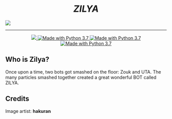 <h1 align="center"><strong><i>ZILYA</i></strong></h1>


<img src="https://imgur.com/Fe90Rwm.png" align="center">

---

<div align="center">

  <a href="https://heroku.com/">
    <img src="https://img.shields.io/badge/deploy_to-OVHCloud-blue.svg?style=for-the-badge&logo=OVH">
  </a>

  <a href="https://nodejs.org/en/">
    <img src="https://img.shields.io/badge/Made%20With-Node.JS%203.7-green.svg?style=for-the-badge&logo=node.js" alt="Made with Python 3.7">
  </a>

  <a href="">
    <img src="https://img.shields.io/badge/Team-Phearion-cyan.svg?style=for-the-badge" alt="Made with Python 3.7">
  </a>

  <a href="">
    <img src="https://img.shields.io/badge/Language-TS-cyan.svg?style=for-the-badge&logo=TypeScript" alt="Made with Python 3.7">
  </a>

</div>


## Who is Zilya?

Once upon a time, two bots got smashed on the floor: Zouk and UTA.
The many particles smashed together created a great wonderful BOT called ZILYA.

## Credits
Image artist: **hakuran**